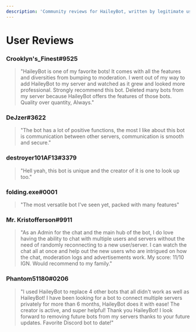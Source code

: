 ```yaml
---
description: 'Community reviews for HaileyBot, written by legitimate users'
---
```


# User Reviews

### Crooklyn's\_Finest\#9525

> "HaileyBot is one of my favorite bots! It comes with all the features and diversities from bumping to moderation. I went out of my way to add HaileyBot to my server and watched as it grew and looked more professional. Strongly recommend this bot. Deleted many bots from my server because HaileyBot offers the features of those bots. Quality over quantity, Always."



### DeJzer\#3622

> "The bot has a lot of positive functions, the most I like about this bot is communication between other servers, communication is smooth and secure."



### destroyer101AF13\#3379

> "Hell yeah, this bot is unique and the creator of it is one to look up too."



### folding.exe\#0001

> "The most versatile bot I've seen yet, packed with many features"



### Mr. Kristofferson\#9911

> "As an Admin for the chat and the main hub of the bot, I do love having the ability to chat with multiple users and servers without the need of randomly reconnecting to a new user/server. I can watch the chat all at once and help out the new users who are intrigued on how the chat, moderation logs and advertisements work. My score: 11/10 IGN. Would recommend to my family."



### Phantom51180\#0206

> "I used HaileyBot to replace 4 other bots that all didn't work as well as HaileyBot! I have been looking for a bot to connect multiple servers privately for more than 6 months, HaileyBot does it with ease! The creator is active, and super helpful! Thank you HaileyBot! I look forward to removing future bots from my servers thanks to your future updates. Favorite Discord bot to date!"

